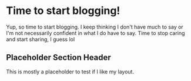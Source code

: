 <!--
title: Time to start blogging!
date: 2025-09-25
author: Andrew Hessler
-->
# Time to start blogging!
Yup, so time to start blogging. I keep thinking I don't have much to say or I'm not necessarily confident in what I do have to say. Time to stop caring and start sharing, I guess lol

## Placeholder Section Header
This is mostly a placeholder to test if I like my layout.

